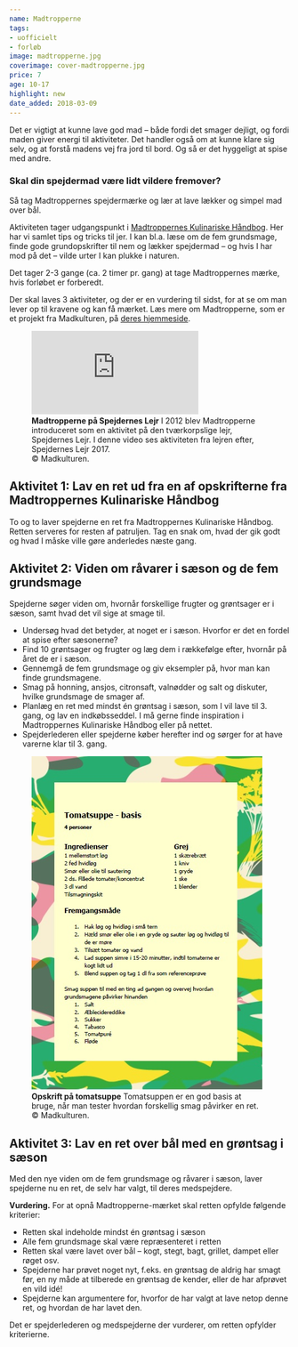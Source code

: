 ```yaml
---
name: Madtropperne
tags:
- uofficielt
- forløb
image: madtropperne.jpg
coverimage: cover-madtropperne.jpg
price: 7
age: 10-17
highlight: new
date_added: 2018-03-09
---
```

Det er vigtigt at kunne lave god mad – både fordi det smager dejligt, og fordi maden giver energi til aktiviteter.
Det handler også om at kunne klare sig selv, og at forstå madens vej fra jord til bord.
Og så er det hyggeligt at spise med andre.

### Skal din spejdermad være lidt vildere fremover?

Så tag Madtroppernes spejdermærke og lær at lave lækker og simpel mad over bål.

Aktiviteten tager udgangspunkt i <a href="http://madkulturen.dk/fileadmin/user_upload/madkulturen.dk/Dokumenter/WEB_MADTROPPERNE_HAANDBOGEN.pdf" rel="noopener" target="_blank">Madtroppernes Kulinariske Håndbog</a>. Her har vi samlet tips og tricks til jer. I kan bl.a. læse om de fem grundsmage, finde gode grundopskrifter til nem og lækker spejdermad – og hvis I har mod på det – vilde urter I kan plukke i naturen.

Det tager 2-3 gange (ca. 2 timer pr. gang) at tage Madtroppernes mærke, hvis forløbet er forberedt.

Der skal laves 3 aktiviteter, og der er en vurdering til sidst, for at se om man lever op til kravene og kan få mærket.
Læs mere om Madtropperne, som er et projekt fra Madkulturen, på <a href="http://madkulturen.dk/servicemenu/nyhed/nyhed/alle-elskede-madtropperne/" target="_blank" rel="noopener">deres hjemmeside</a>.

<figure>
    <iframe src="https://www.youtube.com/embed/l2An9_03Plc?rel=0" frameborder="0" allow="autoplay; encrypted-media" allowfullscreen></iframe>
    <figcaption>
        <strong>Madtropperne på Spejdernes Lejr</strong>
        I 2012 blev Madtropperne introduceret som en aktivitet på den tværkorpslige lejr, Spejdernes Lejr.
        I denne video ses aktiviteten fra lejren efter, Spejdernes Lejr 2017.
        <div class="figure__license">
            &copy; Madkulturen.
        </div>
    </figcaption>
</figure>

## Aktivitet 1: Lav en ret ud fra en af opskrifterne fra Madtroppernes Kulinariske Håndbog

To og to laver spejderne en ret fra Madtroppernes Kulinariske Håndbog. Retten serveres for resten af patruljen. Tag en snak om, hvad der gik godt og hvad I måske ville gøre anderledes næste gang.

## Aktivitet 2: Viden om råvarer i sæson og de fem grundsmage

Spejderne søger viden om, hvornår forskellige frugter og grøntsager er i sæson, samt hvad det vil sige at smage til.

- Undersøg hvad det betyder, at noget er i sæson. Hvorfor er det en fordel at spise efter sæsonerne?
- Find 10 grøntsager og frugter og læg dem i rækkefølge efter, hvornår på året de er i sæson.
- Gennemgå de fem grundsmage og giv eksempler på, hvor man kan finde grundsmagene.
- Smag på honning, ansjos, citronsaft, valnødder og salt og diskuter, hvilke grundsmage de smager af.
- Planlæg en ret med mindst én grøntsag i sæson, som I vil lave til 3. gang, og lav en indkøbsseddel. I må gerne finde inspiration i Madtroppernes Kulinariske Håndbog eller på nettet.
- Spejderlederen eller spejderne køber herefter ind og sørger for at have varerne klar til 3. gang.

<figure>
    <img src="/img/madtropperne-tomatsuppe.jpg">
    <figcaption>
        <strong>Opskrift på tomatsuppe</strong>
        Tomatsuppen er en god basis at bruge, når man tester hvordan forskellig smag påvirker en ret.
        <div class="figure__license">
            &copy; Madkulturen.
        </div>
    </figcaption>
</figure>

## Aktivitet 3: Lav en ret over bål med en grøntsag i sæson

Med den nye viden om de fem grundsmage og råvarer i sæson, laver spejderne nu en ret, de selv har valgt, til deres medspejdere.

**Vurdering.** For at opnå Madtropperne-mærket skal retten opfylde følgende kriterier:

- Retten skal indeholde mindst én grøntsag i sæson
- Alle fem grundsmage skal være repræsenteret i retten
- Retten skal være lavet over bål – kogt, stegt, bagt, grillet, dampet eller røget osv.
- Spejderne har prøvet noget nyt, f.eks. en grøntsag de aldrig har smagt før, en ny måde at tilberede en grøntsag de kender, eller de har afprøvet en vild idé!
- Spejderne kan argumentere for, hvorfor de har valgt at lave netop denne ret, og hvordan de har lavet den.

Det er spejderlederen og medspejderne der vurderer, om retten opfylder kriterierne.
